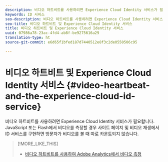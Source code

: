 ```yaml
---
description: 비디오 하트비트를 사용하려면 Experience Cloud Identity 서비스가 필요합니다. JavaScript 또는 Flash에서 비디오를 측정할 경우 사이트 페이지 및 비디오 재생에서 ID 서비스를 구현하면 방문자가 비디오를 볼 때 따로 카운트되지 않습니다.
keywords: ID 서비스
seo-description: 비디오 하트비트를 사용하려면 Experience Cloud Identity 서비스가 필요합니다. JavaScript 또는 Flash에서 비디오를 측정할 경우 사이트 페이지 및 비디오 재생에서 ID 서비스를 구현하면 방문자가 비디오를 볼 때 따로 카운트되지 않습니다.
seo-title: 비디오 하트비트 및 Experience Cloud Identity 서비스
title: 비디오 하트비트 및 Experience Cloud Identity 서비스
uuid: 07986a78-23ac-4fd4-ab8f-be9275616a29
translation-type: ht
source-git-commit: e6d65f1bfed187d7440512e8f3c2de0550506c95

---
```



# 비디오 하트비트 및 Experience Cloud Identity 서비스 {#video-heartbeat-and-the-experience-cloud-id-service}

비디오 하트비트를 사용하려면 Experience Cloud Identity 서비스가 필요합니다. JavaScript 또는 Flash에서 비디오를 측정할 경우 사이트 페이지 및 비디오 재생에서 ID 서비스를 구현하면 방문자가 비디오를 볼 때 따로 카운트되지 않습니다.

>[!MORE_LIKE_THIS]
>
>* [비디오 하트비트를 사용하여 Adobe Analytics에서 비디오 측정](https://marketing.adobe.com/resources/help/ko_KR/sc/appmeasurement/hbvideo/)

